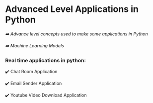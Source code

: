 # Advanced Level Applications in Python #

*➡️ Advance level concepts used to make some applications in Python*

*➡️ Machine Learning Models*

### Real time applications in python:

✔️ Chat Room Application

✔️ Email Sender Application

✔️ Youtube Video Download Application
